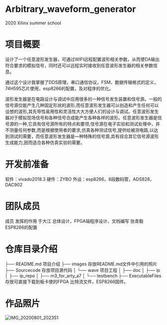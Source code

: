 # Arbitrary_waveform_generator
2020 Xilinx summer school



# 项目概要

设计了一个任意波形发生器，可通过WIFI远程配置波形相关参数，从而使DA输出符合要求的模拟信号，同时还可以远程实时接收到任意波形发生器的相关参数信息。

通过这个设计我掌握了DDS原理，串口通信协议，FSM，数据传输格式的定义，74H595芯片使用，esp8266的配置，及对程序的优化。

波形发生器是在电路设计与调试中应用很多的一种信号发生装置和信号源。一般的信号源仅能产生几种固定形状的波形,而任意波形发生器可以创造和产生任何可以设想的波形,其先导性易用性和灵活性大大方便人们的设计与调试。任意波形发生器对于模拟现场信号和各种信号合成能产生各种各样的波形。任意波形发生器是信号源的一种,它具有信号源所有的特点和要领,信号源在电子实验和测试处理中，并不测量任何参数,而是根据使用者的要求,仿真各种测试信号,提供给被测电路,以达到测试的需要，而任意波形发生器是—种特殊的信号源,具有综合其它信号源波形生成能力,因而适合各种仿真实验的需要。

# 开发前准备

软件：vivado2018.3
硬件：ZYBO
外设：esp8266，8段数码管，ADS828，DAC902

# 团队成员

成员	    发挥的作用
于大江	总体设计，FPGA端程序设计，文档编写
张青毅	ESP8266的配置

# 仓库目录介绍

├── README.md      项目介绍
├── images                存放README.md文件中引⽤的照片
├── Sourcecode        存放项⽬源代码
│   └── wave               项目工程
│       ├── doc
│       ├── ip
│       ├── ip_repo
│       ├── m3_for_arty_a7
│       └── testbench
├── ExecutableFiles    存放可直接下载到板卡使的FPGA 比特流文件，ESP8266固件。

# 作品照片

![IMG_20200801_202351](C:\Users\Dj\Desktop\Arbitrary_waveform_generator\images\IMG_20200801_202351.jpg)
